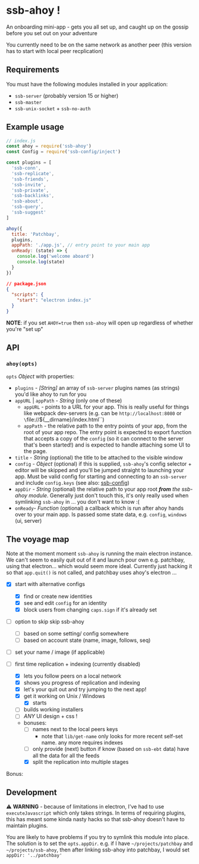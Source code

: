 # ssb-ahoy !

An onboarding mini-app - gets you all set up, and caught up on the gossip before you set out on your adventure

You currently need to be on the same network as another peer (this version has to start with local peer recplication)

## Requirements

You must have the following modules installed in your application:
- `ssb-server` (probably version 15 or higher)
- `ssb-master`
- `ssb-unix-socket` + `ssb-no-auth`

## Example usage

```js
// index.js
const ahoy = require('ssb-ahoy')
const Config = require('ssb-config/inject')

const plugins = [
  'ssb-conn',
  'ssb-replicate',
  'ssb-friends',
  'ssb-invite',
  'ssb-private',
  'ssb-backlinks',
  'ssb-about',
  'ssb-query',
  'ssb-suggest'
]

ahoy({
  title: 'Patchbay',
  plugins,
  appPath: './app.js', // entry point to your main app
  onReady: (state) => {
    console.log('welcome aboard')
    console.log(state)
  }
})
```

```json
// package.json
{
  "scripts": {
    "start": "electron index.js"
  }
}
```

**NOTE**: if you set `AHOY=true` then `ssb-ahoy` will open up regardless of whether you're "set up"

## API

### `ahoy(opts)`

`opts` *Object* with properties:
- `plugins` - *[String]* an array of `ssb-server` plugins names (as strings) you'd like ahoy to run for you
- `appURL` | `appPath` - *String* (only one of these)
  - `appURL` - points to a URL for your app. This is really useful for things like webpack dev-servers (e.g. can be `http://localhost:8080` or `\`file://${__dirname}/index.html\``)
  - `appPath` - the relative path to the entry points of your app, from the root of your app repo. The entry point is expected to export function that accepts a copy of the `config` (so it can connect to the server that's been started!) and is expected to handle attaching some UI to the page.
- `title` - *String* (optional) the title to be attached to the visible window
- `config` - *Object* (optional) if this is supplied, `ssb-ahoy`'s config selector + editor will be skipped and you'll be jumped straight to launching your app. Must be valid config for starting and connecting to an `ssb-server` and include `config.keys` (see also: [ssb-config](www.github.com/ssbc/ssb-config))
- `appDir` - *String* (optional) the relative path to your app root _**from** the ssb-ahoy module_. Generally just don't touch this, it's only really used when symlinking `ssb-ahoy` in ... you don't want to know :(
- `onReady`- *Function* (optional) a callback which is run after ahoy hands over to your main app. Is passed some state data, e.g. `config`, `windows` (ui, server)

## The voyage map

Note at the moment moment `ssb-ahoy` is running the main electron instance.
We can't seem to easily quit out of it and launch pour own e.g. patchbay, using that electron... which would seem more ideal.
Currently just hacking it so that `app.quit()` is not called, and patchbay uses ahoy's electron ...

- [x] start with alternative configs
  - [x] find or create new identities
  - [x] see and edit `config` for an identity
  - [x] block users from changing `caps.sign` if it's already set

- [ ] option to skip skip ssb-ahoy
  - [ ] based on some setting/ config somewhere
  - [ ] based on account state (name, image, follows, seq)

- [ ] set your name / image (if applicable)

- [ ] first time replication + indexing (currently disabled)
  - [x] lets you follow peers on a local network
  - [x] shows you progress of replication and indexing
  - [x] let's your quit out and try jumping to the next app!
  - [x] get it working on Unix / Windows
    - [x] starts
  - [ ] builds working installers
  - [ ] _ANY_ UI design + css !
  - bonuses: 
    - [ ] names next to the local peers keys
      - note that `lib/get-name` only looks for more recent self-set name. any more requires indexes
    - [ ] only provide (next) button if know (based on `ssb-ebt` data) have all the data for all the feeds
    - [x] split the replication into multiple stages

Bonus:


## Development

:warning: **WARNING** - because of limitations in electron, I've had to use `executeJavascript` which only takes strings.
In terms of requiring plugins, this has meant some kinda nasty hacks so that ssb-ahoy doesn't have to maintain plugins.

You are likely to have problems if you try to symlink this module into place.
The solution is to set the `opts.appDir`. e.g. if I have `~/projects/patchbay` and `~/projects/ssb-ahoy`, then after linking ssb-ahoy into patchbay, I would set `appDir: '../patchbay'`


